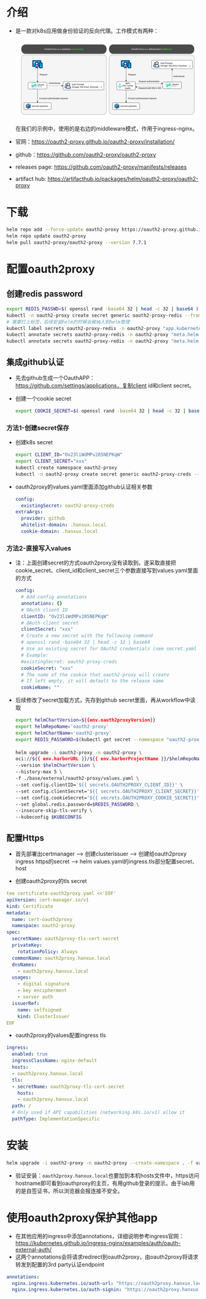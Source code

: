 # 介绍

- 是一款对k8s应用做身份验证的反向代理。工作模式有两种：

  ![image-20241121102327853](https://raw.githubusercontent.com/hangx969/upload-images-md/main/202411211023948.png)

  在我们的示例中，使用的是右边的middleware模式，作用于ingress-nginx。

- 官网：https://oauth2-proxy.github.io/oauth2-proxy/installation/

- github：https://github.com/oauth2-proxy/oauth2-proxy

- releases page: https://github.com/oauth2-proxy/manifests/releases

- artifact hub: https://artifacthub.io/packages/helm/oauth2-proxy/oauth2-proxy

# 下载

~~~sh
helm repo add --force-update oauth2-proxy https://oauth2-proxy.github.io/manifests
helm repo update oauth2-proxy
helm pull oauth2-proxy/oauth2-proxy --version 7.7.1
~~~

# 配置oauth2proxy

## 创建redis password

~~~sh
export REDIS_PASSWD=$( openssl rand -base64 32 | head -c 32 | base64 )
kubectl -n oauth2-proxy create secret generic oauth2-proxy-redis --from-literal=redis-password=$REDIS_PASSWD
# 需要打上标签，后续安装helm的时候会被纳入到helm管理
kubectl label secrets oauth2-proxy-redis -n oauth2-proxy "app.kubernetes.io/managed-by"="Helm"
kubectl annotate secrets oauth2-proxy-redis -n oauth2-proxy "meta.helm.sh/release-name"="oauth2-proxy"
kubectl annotate secrets oauth2-proxy-redis -n oauth2-proxy "meta.helm.sh/release-namespace"="oauth2-proxy"
~~~

## 集成github认证

- 先去github生成一个OauthAPP：https://github.com/settings/applications，复制client id和client secret。

- 创建一个cookie secret

  ~~~sh
  export COOKIE_SECRET=$( openssl rand -base64 32 | head -c 32 | base64 )
  ~~~

### 方法1-创建secret保存

- 创建k8s secret

  ~~~sh
  export CLIENT_ID="Ov23liWdMPv205NEPKqW"
  export CLIENT_SECRET="xxx"
  kubectl create namespace oauth2-proxy
  kubectl -n oauth2-proxy create secret generic oauth2-proxy-creds --from-literal=cookie-secret=$COOKIE_SECRET --from-literal=client-id=$CLIENT_ID --from-literal=client-secret=$CLIENT_SECRET
  ~~~

- oauth2proxy的values.yaml里面添加github认证相关参数

  ~~~yaml
  config:
    existingSecret: oauth2-proxy-creds
  extraArgs:
    provider: github
    whitelist-domain: .hanxux.local
    cookie-domain: .hanxux.local
  ~~~

### 方法2-直接写入values

- 注：上面创建secret的方式oauth2proxy没有读取到。遂采取直接把cookie_secret、client_id和client_secret三个参数直接写到values.yaml里面的方式

  ~~~yaml
  config:
    # Add config annotations
    annotations: {}
    # OAuth client ID
    clientID: "Ov23liWdMPv205NEPKqW"
    # OAuth client secret
    clientSecret: "xxx"
    # Create a new secret with the following command
    # openssl rand -base64 32 | head -c 32 | base64
    # Use an existing secret for OAuth2 credentials (see secret.yaml for required fields)
    # Example:
    #existingSecret: oauth2-proxy-creds
    cookieSecret: "xxx"
    # The name of the cookie that oauth2-proxy will create
    # If left empty, it will default to the release name
    cookieName: ""
  ~~~

- 后续修改了secret加载方式，先存到github secret里面，再从workflow中读取

  ~~~sh
  export helmChartVersion=${{env.oauth2proxyVersion}}
  export helmRepoName='oauth2-proxy'
  export helmChartName='oauth2-proxy'
  export REDIS_PASSWORD=$(kubectl get secret --namespace "oauth2-proxy" oauth2-proxy-redis --kubeconfig $KUBECONFIG -o jsonpath="{.data.redis-password}" | base64 -d)
  
  helm upgrade -i oauth2-proxy -n oauth2-proxy \
  oci://${{ env.harborURL }}/${{ env.harborProjectName }}/$helmRepoName/$helmChartName \
  --version $helmChartVersion \
  --history-max 5 \
  -f ./base/external/oauth2-proxy/values.yaml \
  --set config.clientID='${{ secrets.OAUTH2PROXY_CLIENT_ID}}' \
  --set config.clientSecret='${{ secrets.OAUTH2PROXY_CLIENT_SECRET}}' \
  --set config.cookieSecret='${{ secrets.OAUTH2PROXY_COOKIE_SECRET}}' \
  --set global.redis.password=$REDIS_PASSWORD \
  --insecure-skip-tls-verify \
  --kubeconfig $KUBECONFIG
  ~~~

## 配置Https

- 首先部署出certmanager --> 创建clusterissuer --> 创建给oauth2proxy ingress https的secret --> helm values.yaml的ingress.tls部分配置secret、host

- 创建oauth2proxy的tls secret

~~~yaml
tee certificate-oauth2proxy.yaml <<'EOF'
apiVersion: cert-manager.io/v1
kind: Certificate
metadata:
  name: cert-oauth2proxy
  namespace: oauth2-proxy
spec:
  secretName: oauth2proxy-tls-cert-secret
  privateKey:
    rotationPolicy: Always
  commonName: oauth2proxy.hanxux.local
  dnsNames:
    - oauth2proxy.hanxux.local
  usages:
    - digital signature
    - key encipherment
    - server auth
  issuerRef:
    name: selfsigned
    kind: ClusterIssuer
EOF
~~~

- oauth2proxy的values配置ingress tls

~~~yaml
ingress:
  enabled: true
  ingressClassName: nginx-default
  hosts:
  - oauth2proxy.hanxux.local
  tls:
  - secretName: oauth2proxy-tls-cert-secret
    hosts:
    - oauth2proxy.hanxux.local
  path: /
  # Only used if API capabilities (networking.k8s.io/v1) allow it
  pathType: ImplementationSpecific
~~~

# 安装

~~~sh
helm upgrade -i oauth2-proxy -n oauth2-proxy --create-namespace . -f values.yaml 
~~~

- 验证安装：`oauth2proxy.hanxux.local`也要加到本机hosts文件中，https访问hostname即可看到oauthproxy的主页，有用github登录的提示。由于lab用的是自签证书，所以浏览器会报连接不安全。

# 使用oauth2proxy保护其他app

- 在其他应用的ingress中添加annotations，详细说明参考ingress官网：https://kubernetes.github.io/ingress-nginx/examples/auth/oauth-external-auth/
- 这两个annotations会将请求redirect到oauth2proxy，由oauth2proxy将请求转发到配置的3rd party认证endpoint

~~~yaml
annotations:
  nginx.ingress.kubernetes.io/auth-url: "https://oauth2proxy.hanxux.local/oauth2/auth"
  nginx.ingress.kubernetes.io/auth-signin: "https://oauth2proxy.hanxux.local/oauth2/start?rd=https%3A%2F%2F<host>.hanxux.local"
~~~
